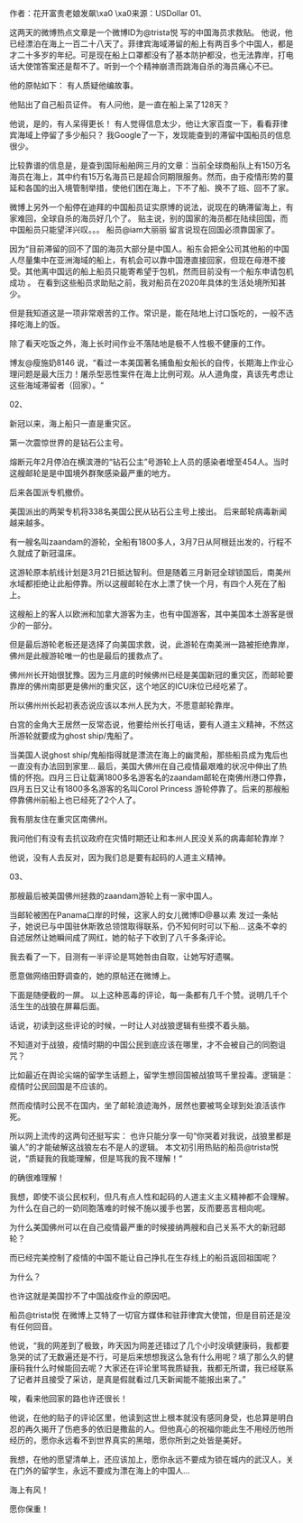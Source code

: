 作者：花开富贵老娘发飙\xa0 \xa0来源：USDollar 01、

这两天的微博热点文章是一个微博ID为@trista悦 写的中国海员求救贴。 他说，他已经漂泊在海上一百二十八天了。菲律宾海域滞留的船上有两百多个中国人，都是才二十多岁的年纪。可是现在船上口罩都没有了基本防护都没，也无法靠岸，打电话大使馆答案还是帮不了。听到一个个精神崩溃而跳海自杀的海员痛心不已。

他的原帖如下： 有人质疑他编故事。

他贴出了自己船员证件。 有人问他，是一直在船上呆了128天？

他说，是的，有人呆得更长！ 有人觉得信息太少，他让大家百度一下，看看菲律宾海域上停留了多少船只？ 我Google了一下，发现能查到的滞留中国船员的信息很少。

比较靠谱的信息是，是查到国际船舶网三月的文章：当前全球商船队上有150万名海员在海上，其中约有15万名海员已是超合同期限服务。然而，由于疫情形势的蔓延和各国的出入境管制举措，使他们困在海上，下不了船、换不了班、回不了家。

微博上另外一个船停在迪拜的中国船员证实原博的说法，说现在的确滞留海上，有家难回，全球自杀的海员好几个了。 贴主说，别的国家的海员都在陆续回国，而中国船员只能望洋兴叹。。。 船员@iam大丽丽 留言说现在回国必须靠国家了。

因为“目前滞留的回不了国的海员大部分是中国人。船东会把全公司其他船的中国人尽量集中在亚洲海域的船上，有机会可以靠中国港直接回家，但现在母港不接受。其他离中国远的船上船员只能寄希望于包机，然而目前没有一个船东申请包机成功 。 在看到这些船员求助贴之前，我对船员在2020年具体的生活处境所知甚少。

但是我知道这是一项非常艰苦的工作。常识是，能在陆地上讨口饭吃的，一般不选择吃海上的饭。

除了看天吃饭之外，海上长时间作业不落陆地是极不人性极不健康的工作。

博友@瘦施奶8146 说，“看过一本美国著名捕鱼船女船长的自传，长期海上作业心理问题是最大压力！屠杀型恶性案件在海上比例可观。从人道角度，真该先考虑让这些海域滞留者（回家）。“

02、

新冠以来，海上船只一直是重灾区。

第一次震惊世界的是钻石公主号。

熔断元年2月停泊在横滨港的“钻石公主”号游轮上人员的感染者增至454人。当时这艘邮轮是是中国境外群聚感染最严重的地方。

后来各国派专机撤侨。

美国派出的两架专机将338名美国公民从钻石公主号上接出。 后来邮轮病毒新闻越来越多。

有一艘名叫zaandam的游轮，全船有1800多人，3月7日从阿根廷出发的，行程不久就成了新冠温床。

这游轮原本航线计划是3月21日抵达智利。但是随着三月新冠全球锁国后，南美州水域都拒绝让此船停靠。所以这艘邮轮在水上漂了快一个月，有四个人死在了船上。

这艘船上的客人以欧洲和加拿大游客为主，也有中国游客，其中美国本土游客是很少的一部分。

但是最后游轮老板还是选择了向美国求救，说，此游轮在南美洲一路被拒绝靠岸，佛州是此艘游轮唯一的也是最后的援救点了。

佛州州长开始很犹豫。因为三月底的时候佛州已经是美国新冠的重灾区，而邮轮要靠岸的佛州南部更是佛州的重灾区，这个地区的ICU床位已经吃紧了。

所以佛州州长起初表态说应该以本州人民为大，不愿意邮轮靠岸。

白宫的金角大王居然一反常态说，他要给州长打电话，要有人道主义精神，不然这所游轮就要成为ghost ship/鬼船了。

当美国人说ghost ship/鬼船指得就是漂流在海上的幽灵船，那些船员成为鬼后也一直没有办法回到家里&#8230; 最后，美国大佛州在自己疫情最艰难的状况中伸出了热情的怀抱。四月三日让载满1800多名游客名的zaandam邮轮在南佛州港口停靠，四月五日又让有1800多名游客的名叫Corol Princess 游轮停靠了。后来的那艘船停靠佛州前船上也已经死了2个人了。

我有朋友住在重灾区南佛州。

我问他们有没有去抗议政府在灾情时期还让和本州人民没关系的病毒邮轮靠岸？

他说，没有人去反对，因为我们总是要有起码的人道主义精神。

03、

那艘最后被美国佛州拯救的zaandam游轮上有一家中国人。

当邮轮被困在Panama口岸的时候，这家人的女儿微博ID@暴以素 发过一条帖子，她说已与中国驻休斯敦总领馆取得联系，仍不知何时可以下船&#8230;  这条不幸的自述居然让她瞬间成了网红，她的帖子下收到了八千多条评论。

我去看了一下，目测有一半评论是骂她咎由自取，让她写好遗嘱。

愿意做网络田野调查的，她的原帖还在微博上。

下面是随便截的一屏。 以上这种恶毒的评论，每一条都有几千个赞。说明几千个活生生的战狼在屏幕后面。

话说，初读到这些评论的时候，一时让人对战狼逻辑有些摸不着头脑。

不知道对于战狼，疫情时期的中国公民到底应该在哪里，才不会被自己的同胞诅咒？

比如最近在舆论尖端的留学生话题上，留学生想回国被战狼骂千里投毒。逻辑是：疫情时公民回国是不应该的。

然而疫情时公民不在国内，坐了邮轮浪迹海外，居然也要被骂全球到处浪活该作死。

所以网上流传的这两句还挺写实： 也许只能分享一句“你哭着对我说，战狼里都是骗人”的才能破解这战狼左右不是人的逻辑。 本文初引用热贴的船员@trista悦 说，“质疑我的我能理解，但是骂我的我不理解！“

的确很难理解！

我想，即使不谈公民权利，但凡有点人性和起码的人道主义主义精神都不会理解。为什么在自己的一奶同胞落难的时候不施以援手也罢，反而要恶言相向呢。

为什么美国佛州可以在自己疫情最严重的时候接纳两艘和自己关系不大的新冠邮轮？

而已经完美控制了疫情的中国不能让自己挣扎在生存线上的船员返回祖国呢？

为什么？

也许这就是美国抄不了中国战疫作业的原因吧。

船员@trista悦 在微博上艾特了一切官方媒体和驻菲律宾大使馆，但是目前还是没有任何回音。

他说，“我的网差到了极致，昨天因为网差还错过了几个小时没填健康码，我都要急哭的试了无数遍还是不行，可是后来想想我这么急有什么用呢？填了那么久的健康码我什么时候能回去呢？大家还在评论里骂我质疑我，我都无所谓，我已经联系了记者并且接受了采访，是真是假就看过几天新闻能不能报出来了。”

唉，看来他回家的路也许还很长！

他说，在他的贴子的评论区里，他读到这世上根本就没有感同身受，也总算是明白忍的再久揭开了伤疤多的依旧是撒盐的人。但他真心的祝福你能此生不用经历他所经历的，愿你永远看不到世界真实的黑暗，愿你所到之处皆是美好。

我想，在他的愿望清单上，还应该加上，愿你永远不要成为锁在城内的武汉人，关在门外的留学生，永远不要成为漂在海上的中国人&#8230;

海上有风！

愿你保重！ 


